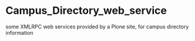 Campus_Directory_web_service
============================

some XMLRPC web services provided by a Plone site, for campus directory information
